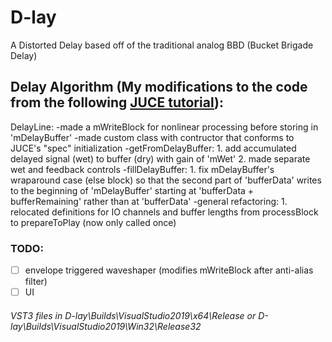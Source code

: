# D-lay
A Distorted Delay based off of the traditional analog BBD (Bucket Brigade Delay)

## Delay Algorithm (My modifications to the code from the following [JUCE tutorial][1]):
DelayLine:
-made a mWriteBlock for nonlinear processing before storing in 'mDelayBuffer'
-made custom class with contructor that conforms to JUCE's "spec" initialization
-getFromDelayBuffer: 
	1. add accumulated delayed signal (wet) to buffer (dry) with gain of 'mWet'
	2. made separate wet and feedback controls
-fillDelayBuffer:
	1. fix mDelayBuffer's wraparound case (else block) so that the second part of 'bufferData' writes to the beginning of 'mDelayBuffer' starting at 'bufferData + bufferRemaining' rather than at 'bufferData'
-general refactoring:
	1. relocated definitions for IO channels and buffer lengths from processBlock to prepareToPlay (now only called once)

### TODO:
- [ ] envelope triggered waveshaper (modifies mWriteBlock after anti-alias filter)
- [ ] UI

###### VST3 files in D-lay\Builds\VisualStudio2019\x64\Release or D-lay\Builds\VisualStudio2019\Win32\Release32

[1]: https://www.youtube.com/watch?v=IRFUYGkMV8w
